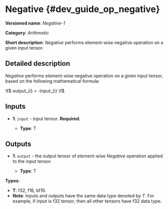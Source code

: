 # Negative {#dev_guide_op_negative}

**Versioned name**: *Negative-1*

**Category**: *Arithmetic*

**Short description**: *Negative* performs element-wise negative operation on a
given input tensor.

## Detailed description

*Negative* performs element-wise negative operation on a given input tensor,
based on the following mathematical formula:

   \f$ output_{i} = -input_{i} \f$

## Inputs

* **1**: ``input`` - input tensor. **Required.**

  * **Type**: T

## Outputs

* **1**: ``output`` - the output tensor of element-wise *Negative* operation
  applied to the input tensor.

  * **Type**: T

**Types**:

* **T**: f32, f16, bf16.
* **Note**: Inputs and outputs have the same data type denoted by *T*. For
  example, if input is f32 tensor, then all other tensors have f32 data type.
